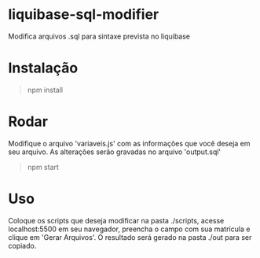 # liquibase-sql-modifier
Modifica arquivos .sql para sintaxe prevista no liquibase

# Instalação
> npm install

# Rodar
Modifique o arquivo 'variaveis.js' com as informações que você deseja em seu arquivo. As alterações serão gravadas no arquivo 'output.sql'

> npm start

# Uso
Coloque os scripts que deseja modificar na pasta ./scripts, acesse localhost:5500 em seu navegador, preencha o campo com sua matrícula e clique em 'Gerar Arquivos'.
O resultado será gerado na pasta ./out para ser copiado.
